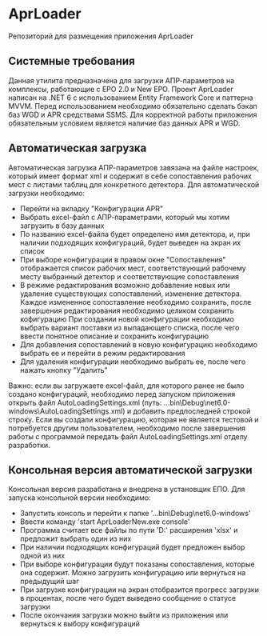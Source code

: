 # AprLoader
Репозиторий для размещения приложения AprLoader

## Системные требования
Данная утилита предназначена для загрузки АПР-параметров на комплексы, работающие с EPO 2.0 и New EPO. Проект AprLoader написан на .NET 6 с использованием Entity Framework Core и паттерна MVVM. Перед использованием необходимо обязательно сделать бэкап баз WGD и APR средствами SSMS. Для корректной работы приложения обязательным условием является наличие баз данных APR и WGD.

## Автоматическая загрузка
Автоматическая загрузка АПР-параметров завязана на файле настроек, который имеет формат xml и содержит в себе сопоставления рабочих мест с листами таблиц для конкретного детектора.
Для автоматической загрузки необходимо:

- Перейти на вкладку "Конфигурации APR"
- Выбрать excel-файл с АПР-параметрами, который мы хотим загрузить в базу данных
- По названию excel-файла будет определено имя детектора, и, при наличии подходящих конфигураций, будет выведен на экран их список
- При выборе конфигурации в правом окне "Сопоставления" отображается список рабочих мест, соответствующий рабочему месту выбранный детектор и соответствующие сопоставления
- В режиме редактирования возможно добавление новых или удаление существующих сопоставлений, изменение детектора. Каждое измененное сопоставление необходимо сохранить, после завершения редактирования необходимо целиком сохранить кофигурацию
При создании новой конфигурации необходимо выбрать вариант поставки из выпадающего списка, после чего ввести понятное описание и сохранить конфигурацию
- Для добавления сопоставлений в новую конфигурацию необходимо выбрать ее и перейти в режим редактирования
- Для удаления конфигурации необходимо выбрать ее, после чего нажать кнопку "Удалить"

Важно: если вы загружаете excel-файл, для которого ранее не было создано конфигураций, необходимо перед запуском приложения открыть файл AutoLoadingSettings.xml (путь: ...bin\Debug\net6.0-windows\AutoLoadingSettings.xml) и добавить предпоследней строкой строку. Если вы создали конфигурацию, которая не является тестовой и потребуется другим пользователем, необходимо после завершения работы с программой передать файл AutoLoadingSettings.xml отделу разработки.

## Консольная версия автоматической загрузки
Консольная версия разработана и внедрена в установщик ЕПО. Для запуска консольной версии необходимо:

- Запустить консоль и перейти к папке '...bin\Debug\net6.0-windows'
- Ввести команду 'start AprLoaderNew.exe console'
- Программа считает все файлы по пути 'D:\' расширения 'xlsx' и предложит выбрать один из них
- При наличии подходящих конфигураций будет предложен выбор одной из них
- При выборе конфигурации будут показаны сопоставления, которые она содержит. Можно загрузить конфигурацию или вернуться на предыдущий шаг
- При загрузке конфигурации на экран отобразится прогресс загрузки в процентах, после чего будет выведено сообщение о статусе загрузки
- После окончания загрузки можно выйти из приложения или вернуться к выбору конфигураций
